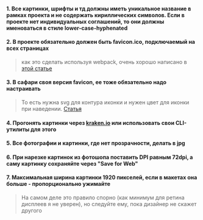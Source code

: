 #### 1. Все картинки, шрифты и тд должны иметь уникальное название в рамках проекта и не содержать кириллических символов. Если в проекте нет индивидуальных соглашений, то они должны именоваться в стиле lower-case-hyphenated

#### 2. В проекте обязательно должен быть favicon.ico, подключаемый на всех страницах
  > как это сделать используя webpack, очень хорошо написано в [этой статье](https://medium.com/tech-angels-publications/bundle-your-favicons-with-webpack-b69d834b2f53)
  
#### 3. В сафари своя версия favicon, ее тоже обязательно надо настраивать
  > То есть нужна svg для контура иконки и нужен цвет для иконки при наведении. [Статья](https://yoast.com/dev-blog/safari-pinned-tab-icon-mask-icon/)

#### 4. Прогонять картинки через [kraken.io](https://kraken.io/) или использовать свои CLI-утилиты для этого

#### 5. Все фотографии и картинки, где нет прозрачности, делать в jpg

#### 6. При нарезке картинок из фотошопа поставить DPI равным 72dpi, а саму картинку сохраняйте через "Save for Web"

#### 7. Максимальная ширина картинки 1920 пикселей, если в макетах она больше - пропорционально ужимайте
  > На самом деле это правило спорно (как минимум для ретина дисплеев я не уверен), но следуйте ему, пока дизайнер не скажет другого

  
